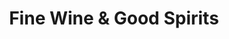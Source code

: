 ---
title: "Fine Wine & Good Spirits"
url: /pittsburgh/fine-wine-und-good-spirits-west-view-park-drive/
shop: Spirituosen
---